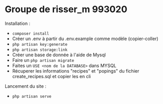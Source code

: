 # Groupe de risser_m 993020



Installation :

- `composer install`
-  Créer un .env à partir du .env.example comme modèle (copier-coller)
- `php artisan key:generate`
- `php artisan storage:link`
-  Créer une base de donnée à l'aide de Mysql
-  Faire un `php artisan migrate`
-  Faites un `USE <nom de la DATABASE>` dans MYSQL
-  Récuperer les informations "recipes" et "popings" du fichier create_recipes.sql et copier les en cli

Lancement du site :

- `php artisan serve`
